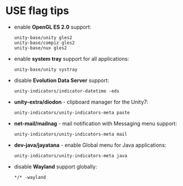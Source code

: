 # USE flag tips

- enable **OpenGL ES 2.0** support:

  ```
  unity-base/unity gles2
  unity-base/compiz gles2
  unity-base/nux gles2
  ```

- enable **system tray** support for all applications:

  ```
  unity-base/unity systray
  ```

- disable **Evolution Data Server** support:

  ```
  unity-indicators/indicator-datetime -eds
  ```

- **unity-extra/diodon** - clipboard manager for the Unity7:

  ```
  unity-indicators/unity-indicators-meta paste
  ```

- **net-mail/mailnag** - mail notification with Messaging menu support:

  ```
  unity-indicators/unity-indicators-meta mail
  ```

- **dev-java/jayatana** - enable Global menu for Java applications:

  ```
  unity-indicators/unity-indicators-meta java
  ```

- disable **Wayland** support globally:

  ```
  */* -wayland
  ```
